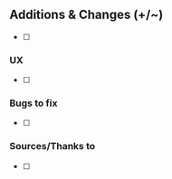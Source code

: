 ## Additions & Changes (+/~)

- [ ]

### UX

- [ ]

### Bugs to fix

- [ ]

### Sources/Thanks to

- [ ]
